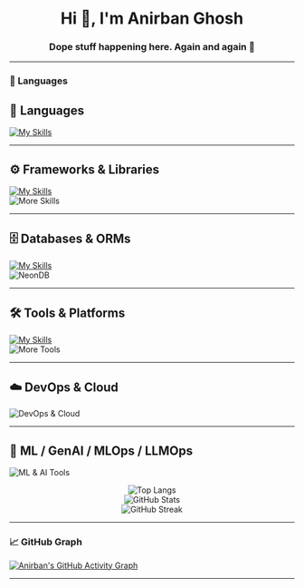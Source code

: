 <h1 align="center">Hi 👋, I'm Anirban Ghosh</h1>
<h3 align="center">Dope stuff happening here. Again and again 🚀</h3>

---

### 🧠 Languages


## 🧠 Languages  
[![My Skills](https://skillicons.dev/icons?i=ts,js,c,cpp,solidity,java,go,bash,python,prolog)](https://skillicons.dev)

---

## ⚙️ Frameworks & Libraries  
[![My Skills](https://skillicons.dev/icons?i=nestjs,express,fastapi,react,nextjs,tailwind,jest,vitest,threejs,cloudflare,github)](https://skillicons.dev)  
![More Skills](https://go-skill-icons.vercel.app/api/icons?i=langchain,recoil,reactnative,authjs,graphql,trpc,hardhat,pytorch,sklearn,selenium,autogen,llamaindex,transformers)

---

## 🗄️ Databases & ORMs  
[![My Skills](https://skillicons.dev/icons?i=postgres,redis,mongo,prisma,firebase,supabase,cloudinary)](https://skillicons.dev)  
![NeonDB](https://go-skill-icons.vercel.app/api/icons?i=neondb)

---

## 🛠️ Tools & Platforms  
[![My Skills](https://skillicons.dev/icons?i=neovim,vim,androidstudio,vscode,git,kafka,linux,githubactions,postman,bun)](https://skillicons.dev)  
![More Tools](https://go-skill-icons.vercel.app/api/icons?i=expo,newrelic,mlflow,dvc,weightsbiases,airflow,dagster,vertexai,sagemaker,huggingface,autogenai,kubeflow,clearml,langchainplus,databricks,wandb)

---

## ☁️ DevOps & Cloud  
![DevOps & Cloud](https://go-skill-icons.vercel.app/api/icons?i=docker,kubernetes,terraform,aws,gcp,azure,vercel,railway,heroku,nginx,argo,helm,prometheus,grafana,elastic,ansible)

---

## 🤖 ML / GenAI / MLOps / LLMOps  
![ML & AI Tools](https://go-skill-icons.vercel.app/api/icons?i=pytorch,sklearn,tensorflow,keras,autogen,huggingface,transformers,llamaindex,langchain,mlflow,dvc,wandb,clearml,kubeflow,vertexai,sagemaker,openai,cohere,anthropic)





<p align="center">
  <img src="https://github-readme-stats.vercel.app/api/top-langs?username=kekubhai&show_icons=true&locale=en&layout=compact&theme=blue-green&hide_border=false" alt="Top Langs" />
  <br />
  <img src="https://github-readme-stats.vercel.app/api?username=kekubhai&show_icons=true&locale=en&theme=blue-green&hide_border=false" alt="GitHub Stats" />
  <br />
  <img src="https://github-readme-streak-stats.herokuapp.com/?user=kekubhai&theme=blue-green&hide_border=false" alt="GitHub Streak" />
</p>

---


### 📈 GitHub Graph

[![Anirban's GitHub Activity Graph](https://github-readme-activity-graph.vercel.app/graph?username=kekubhai&bg_color=02011e&color=ffffff&line=37ff00&point=ffffff&area=true&hide_border=true)](https://github.com/ashutosh00710/github-readme-activity-graph)

---



